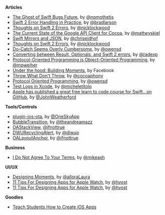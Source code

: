 **Articles**

* [The Ghost of Swift Bugs Future](http://nomothetis.svbtle.com/the-ghost-of-swift-bugs-future), by [@nomothetis](https://twitter.com/nomothetis)
* [Swift 2 Error Handling in Practice](http://www.sunsetlakesoftware.com/2015/06/12/swift-2-error-handling-practice), by [@bradlarson](https://twitter.com/bradlarson)
* [Thoughts on Swift 2 Errors](https://gist.github.com/nicklockwood/21495c2015fd2dda56cf), by [@nicklockwood](https://twitter.com/nicklockwood)
* [The Current State of the Google API Client for Cocoa](http://mattwyskiel.github.io/posts/2015/06/15/google-api-objectivec-client.html), by [@mattwyskiel](https://twitter.com/mattwyskiel)
* [Swift Mirrors and JSON](http://chris.eidhof.nl/posts/swift-mirrors-and-json.html), by [@chriseidhof](https://twitter.com/chriseidhof)
* [Thoughts on Swift 2 Errors](https://gist.github.com/nicklockwood/21495c2015fd2dda56cf), by [@nicklockwood](https://twitter.com/nicklockwood)
* [Do-Catch Seems Overly Cumbersome](http://owensd.io/2015/06/16/do-catch.html), by [@owensd](https://twitter.com/owensd)
* [Converting between Result, Optionals, and Swift 2 errors](http://radex.io/swift/error-conversions/), by [@radexp](https://twitter.com/radexp)
* [Protocol-Oriented Programming is Object-Oriented Programming](http://blog.metaobject.com/2015/06/protocol-oriented-programming-is-object.html), by [@mpweiher](https://twitter.com/mpweiher)
* [Under the hood: Building Moments](https://code.facebook.com/posts/498597036962415/under-the-hood-building-moments/), by Facebook
* [Throw What Don't Throw](http://robnapier.net/throw-what-dont-throw), by [@cocoaphony](https://twitter.com/cocoaphony)
* [Protocol Oriented Programming](http://owensd.io/2015/06/17/protocol-oriented-programming.html), by [@owensd](https://twitter.com/owensd)
* [Test Logs in Xcode](http://michele.io/test-logs-in-xcode), by [@micheletitolo](https://twitter.com/micheletitolo)
* [Apple has published a great free learn to code course for Swift.. on GitHub](https://medium.com/ios-os-x-development/apple-has-published-a-great-free-learn-to-code-course-for-swift-on-github-feb5e4d70691), by [@JohnWeatherford](https://twitter.com/JohnWeatherford)

**Tools/Controls**

* [plugin-ios-ota](https://github.com/onesky/plugin-ios-ota), by [@OneSkyApp](https://twitter.com/OneSkyApp)
* [BubbleTransition](https://github.com/andreamazz/BubbleTransition), by [@theandreamazz](https://twitter.com/theandreamazz) 
* [OAStackView](https://github.com/oarrabi/OAStackView), [@ifnottrue](https://twitter.com/ifnottrue)
* [DWURecyclingAlert](https://github.com/diwu/DWURecyclingAlert), by [@diwup](https://twitter.com/diwup)
* [OALayoutAnchor](https://github.com/oarrabi/OALayoutAnchor), by [@ifnottrue](https://twitter.com/ifnottrue) 

**Business**

* [I Do Not Agree To Your Terms](https://mikeash.com/pyblog/i-do-not-agree-to-your-terms.html), by [@mikeash](https://twitter.com/mikeash)

**UI/UX**

* [Designing Moments](https://medium.com/facebook-design/designing-moments-2b5362430125), by [@alloraLaura](https://twitter.com/alloraLaura)
* [11 Tips For Designing Apps for Apple Watch](https://medium.com/@hvost/11-tips-for-designing-apps-for-apple-watch-4b6cc2cb11d3), by [@hvost](https://twitter.com/hvost)
* [11 Tips For Designing Apps for Apple Watch](https://medium.com/@hvost/11-tips-for-designing-apps-for-apple-watch-4b6cc2cb11d3), by [@hvost](https://twitter.com/hvost)

**Goodies**

* [Teach Students How to Create iOS Apps](http://swifteducation.github.io/teaching_app_development_with_swift/)

